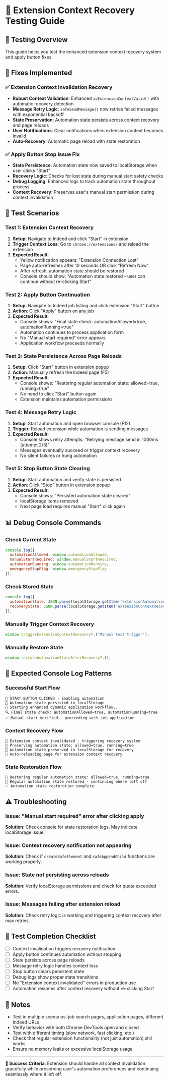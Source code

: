 # 🧪 Extension Context Recovery Testing Guide

## 🎯 **Testing Overview**
This guide helps you test the enhanced extension context recovery system and apply button fixes.

## 🔧 **Fixes Implemented**

### ✅ **Extension Context Invalidation Recovery**
- **Robust Context Validation**: Enhanced `isExtensionContextValid()` with automatic recovery detection
- **Message Retry Logic**: `safeSendMessage()` now retries failed messages with exponential backoff  
- **State Preservation**: Automation state persists across context recovery and page reloads
- **User Notifications**: Clear notifications when extension context becomes invalid
- **Auto-Recovery**: Automatic page reload with state restoration

### ✅ **Apply Button Stop Issue Fix**  
- **State Persistence**: Automation state now saved to localStorage when user clicks "Start"
- **Recovery Logic**: Checks for lost state during manual start safety checks
- **Debug Logging**: Enhanced logs to track automation state throughout process
- **Context Recovery**: Preserves user's manual start permission during context invalidation

## 🧪 **Test Scenarios**

### **Test 1: Extension Context Recovery**
1. **Setup**: Navigate to Indeed and click "Start" in extension
2. **Trigger Context Loss**: Go to `chrome://extensions/` and reload the extension
3. **Expected Result**: 
   - Yellow notification appears: "Extension Connection Lost"
   - Page auto-refreshes after 10 seconds OR click "Refresh Now"
   - After refresh, automation state should be restored
   - Console should show: "Automation state restored - user can continue without re-clicking Start"

### **Test 2: Apply Button Continuation**
1. **Setup**: Navigate to Indeed job listing and click extension "Start" button
2. **Action**: Click "Apply" button on any job
3. **Expected Result**:
   - Console shows: "Final state check: automationAllowed=true, automationRunning=true"
   - Automation continues to process application form
   - No "Manual start required" error appears
   - Application workflow proceeds normally

### **Test 3: State Persistence Across Page Reloads**
1. **Setup**: Click "Start" button in extension popup
2. **Action**: Manually refresh the Indeed page (F5)
3. **Expected Result**:
   - Console shows: "Restoring regular automation state: allowed=true, running=true"
   - No need to click "Start" button again
   - Extension maintains automation permissions

### **Test 4: Message Retry Logic**
1. **Setup**: Start automation and open browser console (F12)
2. **Trigger**: Reload extension while automation is sending messages
3. **Expected Result**:
   - Console shows retry attempts: "Retrying message send in 1000ms (attempt 2/3)"
   - Messages eventually succeed or trigger context recovery
   - No silent failures or hung automation

### **Test 5: Stop Button State Clearing**
1. **Setup**: Start automation and verify state is persisted
2. **Action**: Click "Stop" button in extension popup
3. **Expected Result**:
   - Console shows: "Persisted automation state cleared"
   - localStorage items removed
   - Next page load requires manual "Start" click again

## 📊 **Debug Console Commands**

### **Check Current State**
```javascript
console.log({
  automationAllowed: window.automationAllowed,
  manualStartRequired: window.manualStartRequired,
  automationRunning: window.automationRunning,
  emergencyStopFlag: window.emergencyStopFlag
});
```

### **Check Stored State**
```javascript
console.log({
  automationState: JSON.parse(localStorage.getItem('extensionAutomationState') || 'null'),
  recoveryState: JSON.parse(localStorage.getItem('extensionContextRecovery') || 'null')
});
```

### **Manually Trigger Context Recovery**
```javascript
window.triggerExtensionContextRecovery?.('Manual test trigger');
```

### **Manually Restore State**
```javascript
window.restoreAutomationStateAfterRecovery?.();
```

## 🎯 **Expected Console Log Patterns**

### **Successful Start Flow**
```
🚀 START BUTTON CLICKED - Enabling automation
💾 Automation state persisted to localStorage
🚀 Starting enhanced dynamic application workflow...
🔍 Final state check: automationAllowed=true, automationRunning=true
✅ Manual start verified - proceeding with job application
```

### **Context Recovery Flow**
```
🔄 Extension context invalidated - triggering recovery system
💾 Preserving automation state: allowed=true, running=true
💾 Automation state preserved in localStorage for recovery
🔄 Auto-reloading page for extension context recovery
```

### **State Restoration Flow**
```
🔄 Restoring regular automation state: allowed=true, running=true
🔄 Regular automation state restored - continuing where left off
✅ Automation state restoration complete
```

## ⚠️ **Troubleshooting**

### **Issue**: "Manual start required" error after clicking apply
**Solution**: Check console for state restoration logs. May indicate localStorage issue.

### **Issue**: Context recovery notification not appearing  
**Solution**: Check if `createSafeElement` and `safeAppendChild` functions are working properly.

### **Issue**: State not persisting across reloads
**Solution**: Verify localStorage permissions and check for quota exceeded errors.

### **Issue**: Messages failing after extension reload
**Solution**: Check retry logic is working and triggering context recovery after max retries.

## 🏁 **Test Completion Checklist**

- [ ] Context invalidation triggers recovery notification
- [ ] Apply button continues automation without stopping
- [ ] State persists across page reloads  
- [ ] Message retry logic handles context loss
- [ ] Stop button clears persistent state
- [ ] Debug logs show proper state transitions
- [ ] No "Extension context invalidated" errors in production use
- [ ] Automation resumes after context recovery without re-clicking Start

## 📝 **Notes**

- Test in multiple scenarios: job search pages, application pages, different Indeed URLs
- Verify behavior with both Chrome DevTools open and closed
- Test with different timing (slow network, fast clicking, etc.)
- Check that regular extension functionality (not just automation) still works
- Ensure no memory leaks or excessive localStorage usage

---

**🎉 Success Criteria**: Extension should handle all context invalidation gracefully while preserving user's automation preferences and continuing seamlessly where it left off.